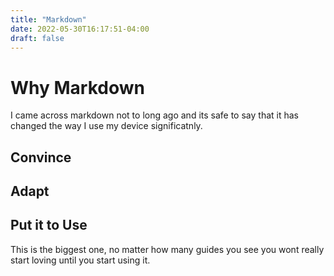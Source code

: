 ```yaml
---
title: "Markdown"
date: 2022-05-30T16:17:51-04:00
draft: false
---
```


# Why Markdown

I came across markdown not to long ago and its safe to say that it has changed the way I use my device significatnly. 

## Convince

## Adapt

## Put it to Use

This is the biggest one, no matter how many guides you see you wont really start loving until you start using it. 

